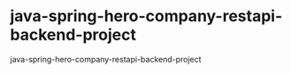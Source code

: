 # java-spring-hero-company-restapi-backend-project
java-spring-hero-company-restapi-backend-project
